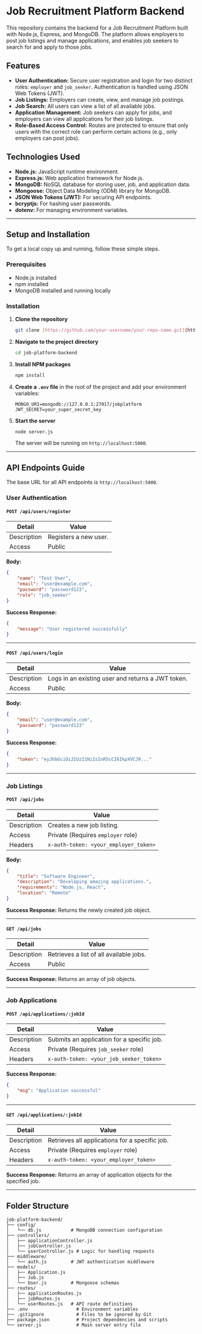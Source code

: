# Job Recruitment Platform Backend

This repository contains the backend for a Job Recruitment Platform built with Node.js, Express, and MongoDB. The platform allows employers to post job listings and manage applications, and enables job seekers to search for and apply to those jobs.

## Features

* **User Authentication:** Secure user registration and login for two distinct roles: `employer` and `job_seeker`. Authentication is handled using JSON Web Tokens (JWT).
* **Job Listings:** Employers can create, view, and manage job postings.
* **Job Search:** All users can view a list of all available jobs.
* **Application Management:** Job seekers can apply for jobs, and employers can view all applications for their job listings.
* **Role-Based Access Control:** Routes are protected to ensure that only users with the correct role can perform certain actions (e.g., only employers can post jobs).

## Technologies Used

* **Node.js:** JavaScript runtime environment.
* **Express.js:** Web application framework for Node.js.
* **MongoDB:** NoSQL database for storing user, job, and application data.
* **Mongoose:** Object Data Modeling (ODM) library for MongoDB.
* **JSON Web Tokens (JWT):** For securing API endpoints.
* **bcryptjs:** For hashing user passwords.
* **dotenv:** For managing environment variables.

---

## Setup and Installation

To get a local copy up and running, follow these simple steps.

### Prerequisites

* Node.js installed
* npm installed
* MongoDB installed and running locally

### Installation

1.  **Clone the repository**
    ```sh
    git clone [https://github.com/your-username/your-repo-name.git](https://github.com/your-username/your-repo-name.git)
    ```
2.  **Navigate to the project directory**
    ```sh
    cd job-platform-backend
    ```
3.  **Install NPM packages**
    ```sh
    npm install
    ```
4.  **Create a `.env` file** in the root of the project and add your environment variables:
    ```env
    MONGO_URI=mongodb://127.0.0.1:27017/jobplatform
    JWT_SECRET=your_super_secret_key
    ```
5.  **Start the server**
    ```sh
    node server.js
    ```
    The server will be running on `http://localhost:5000`.

---

## API Endpoints Guide

The base URL for all API endpoints is `http://localhost:5000`.

### User Authentication

#### `POST /api/users/register`

| Detail      | Value                 |
| ----------- | --------------------- |
| Description | Registers a new user. |
| Access      | Public                |

**Body:**
```json
{
    "name": "Test User",
    "email": "user@example.com",
    "password": "password123",
    "role": "job_seeker"
}
```
**Success Response:**
```json
{
    "message": "User registered successfully"
}
```

---

#### `POST /api/users/login`

| Detail      | Value                                        |
| ----------- | -------------------------------------------- |
| Description | Logs in an existing user and returns a JWT token. |
| Access      | Public                                       |

**Body:**
```json
{
    "email": "user@example.com",
    "password": "password123"
}
```
**Success Response:**
```json
{
    "token": "eyJhbGciOiJIUzI1NiIsInR5cCI6IkpXVCJ9..."
}
```

---

### Job Listings

#### `POST /api/jobs`

| Detail      | Value                               |
| ----------- | ----------------------------------- |
| Description | Creates a new job listing.          |
| Access      | Private (Requires `employer` role)  |
| Headers     | `x-auth-token: <your_employer_token>` |

**Body:**
```json
{
    "title": "Software Engineer",
    "description": "Developing amazing applications.",
    "requirements": "Node.js, React",
    "location": "Remote"
}
```
**Success Response:** Returns the newly created job object.

---

#### `GET /api/jobs`

| Detail      | Value                               |
| ----------- | ----------------------------------- |
| Description | Retrieves a list of all available jobs. |
| Access      | Public                              |

**Success Response:** Returns an array of job objects.

---

### Job Applications

#### `POST /api/applications/:jobId`

| Detail      | Value                                  |
| ----------- | -------------------------------------- |
| Description | Submits an application for a specific job. |
| Access      | Private (Requires `job_seeker` role)   |
| Headers     | `x-auth-token: <your_job_seeker_token>`  |

**Success Response:**
```json
{
    "msg": "Application successful"
}
```

---

#### `GET /api/applications/:jobId`

| Detail      | Value                                          |
| ----------- | ---------------------------------------------- |
| Description | Retrieves all applications for a specific job. |
| Access      | Private (Requires `employer` role)             |
| Headers     | `x-auth-token: <your_employer_token>`          |

**Success Response:** Returns an array of application objects for the specified job.

---

## Folder Structure

```
job-platform-backend/
├── config/
│   └── db.js           # MongoDB connection configuration
├── controllers/
│   ├── applicationController.js
│   ├── jobController.js
│   └── userController.js # Logic for handling requests
├── middleware/
│   └── auth.js         # JWT authentication middleware
├── models/
│   ├── Application.js
│   ├── Job.js
│   └── User.js         # Mongoose schemas
├── routes/
│   ├── applicationRoutes.js
│   ├── jobRoutes.js
│   └── userRoutes.js   # API route definitions
├── .env                  # Environment variables
├── .gitignore            # Files to be ignored by Git
├── package.json          # Project dependencies and scripts
└── server.js             # Main server entry file
